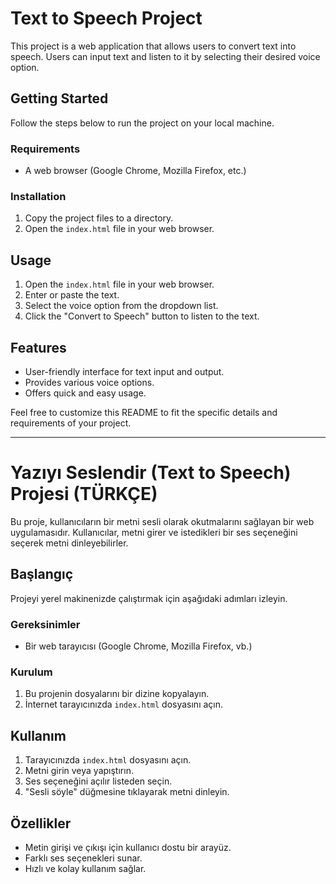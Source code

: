 # Text to Speech Project

This project is a web application that allows users to convert text into speech. Users can input text and listen to it by selecting their desired voice option.

## Getting Started

Follow the steps below to run the project on your local machine.

### Requirements

- A web browser (Google Chrome, Mozilla Firefox, etc.)

### Installation

1. Copy the project files to a directory.
2. Open the `index.html` file in your web browser.

## Usage

1. Open the `index.html` file in your web browser.
2. Enter or paste the text.
3. Select the voice option from the dropdown list.
4. Click the "Convert to Speech" button to listen to the text.

## Features

- User-friendly interface for text input and output.
- Provides various voice options.
- Offers quick and easy usage.

Feel free to customize this README to fit the specific details and requirements of your project.


----------------------------------------------------------------------------------------------------



# Yazıyı Seslendir (Text to Speech) Projesi (TÜRKÇE)

Bu proje, kullanıcıların bir metni sesli olarak okutmalarını sağlayan bir web uygulamasıdır. Kullanıcılar, metni girer ve istedikleri bir ses seçeneğini seçerek metni dinleyebilirler.

## Başlangıç

Projeyi yerel makinenizde çalıştırmak için aşağıdaki adımları izleyin.

### Gereksinimler

- Bir web tarayıcısı (Google Chrome, Mozilla Firefox, vb.)

### Kurulum

1. Bu projenin dosyalarını bir dizine kopyalayın.
2. İnternet tarayıcınızda `index.html` dosyasını açın.

## Kullanım

1. Tarayıcınızda `index.html` dosyasını açın.
2. Metni girin veya yapıştırın.
3. Ses seçeneğini açılır listeden seçin.
4. "Sesli söyle" düğmesine tıklayarak metni dinleyin.

## Özellikler

- Metin girişi ve çıkışı için kullanıcı dostu bir arayüz.
- Farklı ses seçenekleri sunar.
- Hızlı ve kolay kullanım sağlar.
